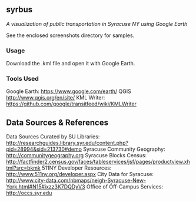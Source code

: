 ## syrbus
_A visualization of public transportation in Syracuse NY using Google Earth_

See the enclosed screenshots directory for samples.

### Usage
Download the .kml file and open it with Google Earth.

### Tools Used
Google Earth: https://www.google.com/earth/
QGIS http://www.qgis.org/en/site/
KML Writer: https://github.com/google/transitfeed/wiki/KMLWriter

## Data Sources & References
Data Sources Curated by SU Libraries: http://researchguides.library.syr.edu/content.php?pid=28994&sid=213730#demo
Syracuse Community Geography: http://communitygeography.org 
Syracuse Blocks Census: http://factfinder2.census.gov/faces/tableservices/jsf/pages/productview.xhtml?src=bkmk
511NY Developer Resources: http://www.511ny.org/developer.aspx
City Data for Syracuse: http://www.city-data.com/nbmaps/neigh-Syracuse-New-York.html#N15#ixzz3K7DQDyV3
Office of Off-Campus Services: http://occs.syr.edu

